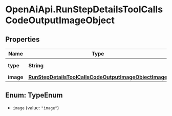 # OpenAiApi.RunStepDetailsToolCallsCodeOutputImageObject

## Properties
Name | Type | Description | Notes
------------ | ------------- | ------------- | -------------
**type** | **String** | Always &#x60;image&#x60;. | 
**image** | [**RunStepDetailsToolCallsCodeOutputImageObjectImage**](RunStepDetailsToolCallsCodeOutputImageObjectImage.md) |  | 

<a name="TypeEnum"></a>
## Enum: TypeEnum

* `image` (value: `"image"`)

